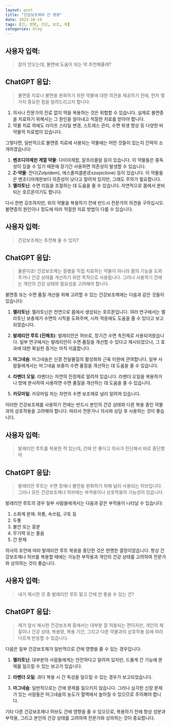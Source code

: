 ```yaml
---
layout: post
title: "건강보조제와 간 영향"
date: 2023-10-19
tags: [간, 영향, 건강, 보조, 제]
categories: blog
---
```


## 사용자 입력:
> 잠이 안오는데, 불면에 도움이 되는 약 추천해줄래?

## ChatGPT 응답:
> 불면증 치료나 불면을 완화하기 위한 약물에 대한 의견을 제공하기 전에, 먼저 몇 가지 중요한 점을 알려드리고자 합니다:

1. 의사나 전문가의 진료 없이 약을 복용하는 것은 위험할 수 있습니다. 실제로 불면증을 치료하기 위해서는 그 원인을 알아내고 적절한 치료를 받아야 합니다.
2. 약물 치료 외에도 라이프 스타일 변경, 스트레스 관리, 수면 위생 향상 등 다양한 비약물적 치료법이 있습니다.

그렇다면, 일반적으로 불면증 치료에 사용되는 약물에는 어떤 것들이 있는지 간략히 소개하겠습니다:

1. **벤조디아제핀 계열 약물**: 다이아제팜, 알프라졸람 등이 있습니다. 이 약물들은 중독성이 있을 수 있기 때문에 장기간 사용하면 의존성이 발생할 수 있습니다.
2. **Z-약물**: 잔다(Zolpidem), 에스졸피클론(Eszopiclone) 등이 있습니다. 이 약물들은 벤조디아제핀보다 의존성이 낮다고 알려져 있지만, 그래도 주의가 필요합니다.
3. **멜라토닌**: 수면 리듬을 조절하는 데 도움을 줄 수 있습니다. 자연적으로 몸에서 분비되는 호르몬이기도 합니다.

다시 한번 강조하지만, 위의 약물을 복용하기 전에 반드시 전문가의 의견을 구하십시오. 불면증의 원인이나 정도에 따라 적절한 치료 방법이 다를 수 있습니다.

## 사용자 입력:
> 건강보조제는 추천해 줄 수 있지?

## ChatGPT 응답:
> 물론이죠! 건강보조제는 질병을 직접 치료하는 약물이 아니라 몸의 기능을 도와주거나 건강 상태를 개선하기 위한 목적으로 사용됩니다. 그러나 사용하기 전에는 개인의 건강 상태와 필요성을 고려해야 합니다.

불면증 또는 수면 품질 개선을 위해 고려할 수 있는 건강보조제에는 다음과 같은 것들이 있습니다:

1. **멜라토닌**: 멜라토닌은 천연으로 몸에서 생성되는 호르몬입니다. 여러 연구에서는 멜라토닌 보충제가 수면의 시작을 도와주며, 시차 적응에도 도움을 줄 수 있다고 보고되었습니다.

2. **발레리안 루트 (진해초)**: 발레리안은 허브로, 장기간 수면 촉진제로 사용되어왔습니다. 일부 연구에서는 발레리안이 수면 품질을 개선할 수 있다고 제시되었으나, 그 효과에 대한 확실한 증거는 아직 미흡합니다.

3. **마그네슘**: 마그네슘은 신경 전달물질의 활성화와 근육 이완에 관여합니다. 일부 사람들에게서는 마그네슘 보충이 수면 품질을 개선하는 데 도움을 줄 수 있습니다.

4. **라벤더 오일**: 라벤더는 자연의 진정제로 알려져 있습니다. 라벤더 오일을 복용하거나 방에 분사하여 사용하면 수면 품질을 개선하는 데 도움을 줄 수 있습니다.

5. **카모마일**: 카모마일 차는 자연의 수면 보조제로 널리 알려져 있습니다.

이러한 건강보조제를 사용하기 전에는 반드시 본인의 건강 상태와 다른 복용 중인 약물과의 상호작용을 고려해야 합니다. 따라서 전문가나 의사와 상담 후 사용하는 것이 좋습니다.

## 사용자 입력:
> 발레리안 루트를 복용한 적 있는데, 간에 안 좋다고 의사가 진단해서 바로 중단했어

## ChatGPT 응답:
> 발레리안 루트는 수면 장애나 불안을 완화하기 위해 널리 사용되는 허브입니다. 그러나 모든 건강보조제나 허브에는 부작용이나 상호작용의 가능성이 있습니다.

발레리안 루트의 경우 일부 사람들에게서는 다음과 같은 부작용이 나타날 수 있습니다:

1. 소화계 문제: 위통, 속쓰림, 구토 등
2. 두통
3. 불안 또는 흥분
4. 무기력 또는 졸음
5. 간 문제

의사의 조언에 따라 발레리안 루트 복용을 중단한 것은 현명한 결정이었습니다. 항상 건강보조제나 허브를 복용할 때에는 가능한 부작용과 개인의 건강 상태를 고려하여 전문가와 상의하는 것이 좋습니다.

## 사용자 입력:
> 네가 제시한 것 중 발레리안 루트 말고 간에 안 좋을 수 있는 건?

## ChatGPT 응답:
> 제가 앞서 제시한 건강보조제 중에서는 대부분 잘 허용되는 편이지만, 개인의 체질이나 건강 상태, 복용량, 복용 기간, 그리고 다른 약물과의 상호작용 등에 따라 다르게 반응할 수 있습니다. 

다음은 일부 건강보조제가 일반적으로 간에 영향을 줄 수 있는 경우입니다:

1. **멜라토닌**: 대부분의 사람들에게는 안전하다고 알려져 있지만, 드물게 간 기능에 문제를 일으킬 수 있는 보고가 있습니다.

2. **라벤더 오일**: 과다 복용 시 간 독성을 일으킬 수 있는 경우가 보고되었습니다.

3. **마그네슘**: 일반적으로는 간에 문제를 일으키지 않습니다. 그러나 심각한 신장 문제가 있는 사람들은 마그네슘의 농도가 혈액에서 높아질 수 있으므로 주의해야 합니다.

기타 다른 건강보조제나 허브도 간에 영향을 줄 수 있으므로, 복용하기 전에 항상 성분과 부작용, 그리고 본인의 건강 상태를 고려하여 전문가와 상의하는 것이 중요합니다.

